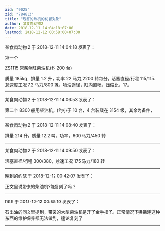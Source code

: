 ```yaml
---
aid: "9025"
zid: "784813"
title: "现有的热机的仿冒对象"
author: 某食肉动物2
date: 2018-12-11 14:04:18+07:00
lastmod: 2018-12-12 00:58:00+07:00
---
```


某食肉动物 2 于 2018-12-11 14:04:18 发表了：

第一个

ZS1115 常柴单缸柴油机(约 200 台)

质量 185kg，排量 1.2 升，功率 22 马力/2200 转每分，活塞直径/行程 115/115. 怠速度工况 7.2 马力/800 转。喷油途径，缸内直喷，压缩比，17。

---

某食肉动物 2 于 2018-12-11 14:06:53 发表了：

第二个 8300 船用柴油机，(约小于 10 台，4 台装载在 8154 级，其余为备件，

---

某食肉动物 2 于 2018-12-11 14:08:40 发表了：

排量 214 升，质量 12.2 吨，功率，600 马力/450 转

---

某食肉动物 2 于 2018-12-11 14:09:50 发表了：

活塞直径/行程 300/380，怠速工况 175 马力/180 转

---

晚到的约瑟 于 2018-12-12 00:42:07 发表了：

正文里说带来的柴油机?能复刻了吗？

---

RSE 于 2018-12-12 00:58:19 发表了：

石出油的同文里提到，带来的大型柴油机是开了金手指了。正常情况下狒狒连这种东西的维护保养都无法做到，遑论复刻了

---
